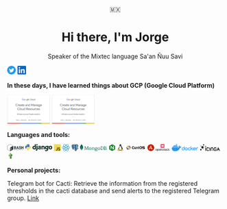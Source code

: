 <p align="center">🇲🇽</p>
<h1 align="center">Hi there, I'm Jorge</h1>
<p align="center">Speaker of the Mixtec language Sa'an Ñuu Savi</p>

<a href="https://twitter.com/jorgr__"><img src="./assets/twitter-icons-circle-blue.png" width="20" alt="twitter-logo"></a>
<a href="https://www.linkedin.com/in/jorggr"><img src="./assets/Iinkedin.png" width="20" alt="twitter-logo"></a>

**In these days, I have learned things about GCP (Google Cloud Platform)**

<a href="https://www.cloudskillsboost.google/public_profiles/d9d520b1-a373-41c5-867c-e50f77a73a7f/badges/3771936"><img src="./assets/skill-badge-01.png" width="100" alt="Create and Manage Cloud Resources
"></a>
<a href="https://www.cloudskillsboost.google/public_profiles/d9d520b1-a373-41c5-867c-e50f77a73a7f/badges/3788681"><img src="./assets/skill-badge-01.png" width="100" alt="Perform Foundational Infrastructure Tasks in Google Cloud
"></a>

**Languages and tools:**

<img src="./assets/bash.png" height="16" alt="bash"> <img src="./assets/python.png" height="16" alt="python"> <img src="./assets/django.svg" height="16" alt="django"> <img src="./assets/js.png" height="16" alt="javascript"> <img src="./assets/react.png" height="16" alt="reactjs"> <img src="./assets/psql.png" height="16" alt="postgresql"> <img src="./assets/mongodb.png" height="16" alt="mongodb"> <img src="./assets/nginx.webp" height="16" alt="nginx"> <img src="./assets/linux.png" height="16" alt="linux"> <img src="./assets/centos.svg" height="16" alt="centos"> <img src="./assets/ansible.png" height="16" alt="ansible"> <img src="./assets/openstack.png" height="16" alt="openstack"> <img src="./assets/docker.png" height="16" alt="docker"> <img src="./assets/icinga.png" height="16" alt="icinga"> <img src="./assets/cacti.png" height="16" alt="cacti">

**Personal projects:**

Telegram bot for Cacti: Retrieve the information from the registered thresholds in the cacti database and send alerts to the registered Telegram group.
[Link](https://github.com/jorggr/telegram-cacti)
